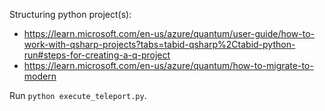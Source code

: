 Structuring python project(s):
- https://learn.microsoft.com/en-us/azure/quantum/user-guide/how-to-work-with-qsharp-projects?tabs=tabid-qsharp%2Ctabid-python-run#steps-for-creating-a-q-project
- https://learn.microsoft.com/en-us/azure/quantum/how-to-migrate-to-modern

Run `python execute_teleport.py`.
